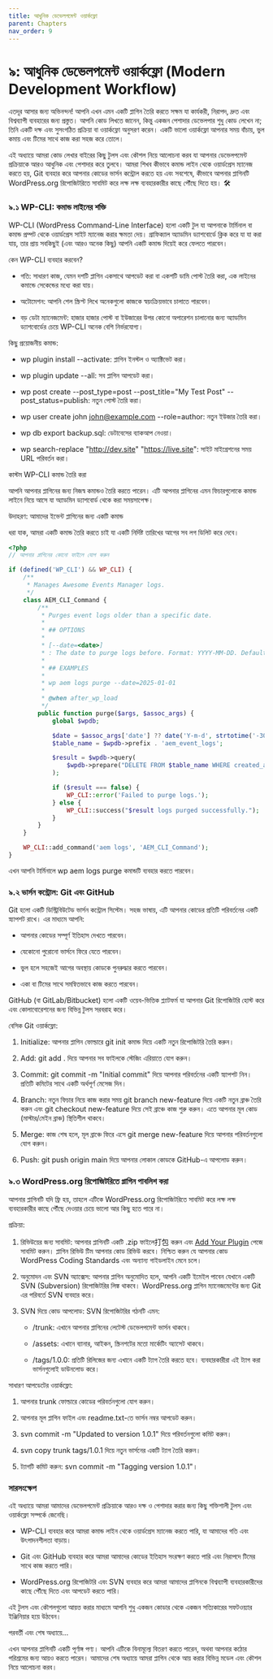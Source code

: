 ```yaml
---
title: আধুনিক ডেভেলপমেন্ট ওয়ার্কফ্লো
parent: Chapters
nav_order: 9
---
```


# ৯: আধুনিক ডেভেলপমেন্ট ওয়ার্কফ্লো (Modern Development Workflow)


এতদূর আসার জন্য অভিনন্দন! আপনি এখন এমন একটি প্লাগিন তৈরি করতে সক্ষম যা কার্যকরী, নিরাপদ, দ্রুত এবং বিশ্বব্যাপী ব্যবহারের জন্য প্রস্তুত। আপনি কোড লিখতে জানেন, কিন্তু একজন পেশাদার ডেভেলপার শুধু কোড লেখেন না; তিনি একটি দক্ষ এবং সুসংগঠিত প্রক্রিয়া বা ওয়ার্কফ্লো অনুসরণ করেন। একটি ভালো ওয়ার্কফ্লো আপনার সময় বাঁচায়, ভুল কমায় এবং টিমের সাথে কাজ করা সহজ করে তোলে।

এই অধ্যায়ে আমরা কোড লেখার বাইরের কিছু টুলস এবং কৌশল নিয়ে আলোচনা করব যা আপনার ডেভেলপমেন্ট প্রক্রিয়াকে আরও আধুনিক এবং পেশাদার করে তুলবে। আমরা শিখব কীভাবে কমান্ড লাইন থেকে ওয়ার্ডপ্রেস ম্যানেজ করতে হয়, Git ব্যবহার করে আপনার কোডের ভার্সন কন্ট্রোল করতে হয় এবং সবশেষে, কীভাবে আপনার প্লাগিনটি WordPress.org রিপোজিটরিতে সাবমিট করে লক্ষ লক্ষ ব্যবহারকারীর কাছে পৌঁছে দিতে হয়। 🛠️

### **৯.১ WP-CLI: কমান্ড লাইনের শক্তি**

WP-CLI (WordPress Command-Line Interface) হলো একটি টুল যা আপনাকে টার্মিনাল বা কমান্ড প্রম্পট থেকে ওয়ার্ডপ্রেস সাইট ম্যানেজ করার ক্ষমতা দেয়। গ্রাফিক্যাল অ্যাডমিন ড্যাশবোর্ডে ক্লিক করে যা যা করা যায়, তার প্রায় সবকিছুই (এবং আরও অনেক কিছু) আপনি একটি কমান্ড দিয়েই করে ফেলতে পারবেন।

কেন WP-CLI ব্যবহার করবেন?

*   গতি: সাধারণ কাজ, যেমন দশটি প্লাগিন একসাথে আপডেট করা বা একশটি ডামি পোস্ট তৈরি করা, এক লাইনের কমান্ডে সেকেন্ডের মধ্যে করা যায়।

*   অটোমেশন: আপনি শেল স্ক্রিপ্ট লিখে অনেকগুলো কাজকে স্বয়ংক্রিয়ভাবে চালাতে পারবেন।

*   বড় ডেটা ম্যানেজমেন্ট: হাজার হাজার পোস্ট বা ইউজারের উপর কোনো অপারেশন চালানোর জন্য অ্যাডমিন ড্যাশবোর্ডের চেয়ে WP-CLI অনেক বেশি নির্ভরযোগ্য।


কিছু প্রয়োজনীয় কমান্ড:

*   wp plugin install \--activate: প্লাগিন ইনস্টল ও অ্যাক্টিভেট করা।

*   wp plugin update --all: সব প্লাগিন আপডেট করা।

*   wp post create --post\_type=post --post\_title="My Test Post" --post\_status=publish: নতুন পোস্ট তৈরি করা।

*   wp user create john john@example.com --role=author: নতুন ইউজার তৈরি করা।

*   wp db export backup.sql: ডেটাবেসের ব্যাকআপ নেওয়া।

*   wp search-replace "http://dev.site" "https://live.site": সাইট মাইগ্রেশনের সময় URL পরিবর্তন করা।


কাস্টম WP-CLI কমান্ড তৈরি করা

আপনি আপনার প্লাগিনের জন্য নিজস্ব কমান্ডও তৈরি করতে পারেন। এটি আপনার প্লাগিনের এমন ফিচারগুলোকে কমান্ড লাইনে নিয়ে আসে যা অ্যাডমিন ড্যাশবোর্ড থেকে করা সময়সাপেক্ষ।

উদাহরণ: আমাদের ইভেন্ট প্লাগিনের জন্য একটি কমান্ড

ধরা যাক, আমরা একটি কমান্ড তৈরি করতে চাই যা একটি নির্দিষ্ট তারিখের আগের সব লগ ডিলিট করে দেবে।

```PHP
<?php
// আপনার প্লাগিনের কোনো ফাইলে যোগ করুন

if (defined('WP_CLI') && WP_CLI) {
    /**
     * Manages Awesome Events Manager logs.
     */
    class AEM_CLI_Command {
        /**
         * Purges event logs older than a specific date.
         *
         * ## OPTIONS
         *
         * [--date=<date>]
         * : The date to purge logs before. Format: YYYY-MM-DD. Defaults to 30 days ago.
         *
         * ## EXAMPLES
         *
         * wp aem logs purge --date=2025-01-01
         *
         * @when after_wp_load
         */
        public function purge($args, $assoc_args) {
            global $wpdb;

            $date = $assoc_args['date'] ?? date('Y-m-d', strtotime('-30 days'));
            $table_name = $wpdb->prefix . 'aem_event_logs';

            $result = $wpdb->query(
                $wpdb->prepare("DELETE FROM $table_name WHERE created_at < %s", $date)
            );

            if ($result === false) {
                WP_CLI::error('Failed to purge logs.');
            } else {
                WP_CLI::success("$result logs purged successfully.");
            }
        }
    }

    WP_CLI::add_command('aem logs', 'AEM_CLI_Command');
}
```

এখন আপনি টার্মিনালে wp aem logs purge কমান্ডটি ব্যবহার করতে পারবেন।

### **৯.২ ভার্সন কন্ট্রোল: Git এবং GitHub**

Git হলো একটি ডিস্ট্রিবিউটেড ভার্সন কন্ট্রোল সিস্টেম। সহজ ভাষায়, এটি আপনার কোডের প্রতিটি পরিবর্তনের একটি স্ন্যাপশট রাখে। এর মাধ্যমে আপনি:

*   আপনার কোডের সম্পূর্ণ ইতিহাস দেখতে পারবেন।

*   যেকোনো পুরোনো ভার্সনে ফিরে যেতে পারবেন।

*   ভুল হলে সহজেই আগের অবস্থায় কোডকে পুনরুদ্ধার করতে পারবেন।

*   একা বা টিমের সাথে সমন্বিতভাবে কাজ করতে পারবেন।


GitHub (বা GitLab/Bitbucket) হলো একটি ওয়েব-ভিত্তিক প্ল্যাটফর্ম যা আপনার Git রিপোজিটরি হোস্ট করে এবং কোলাবোরেশনের জন্য বিভিন্ন টুলস সরবরাহ করে।

বেসিক Git ওয়ার্কফ্লো:

1.  Initialize: আপনার প্লাগিন ফোল্ডারে git init কমান্ড দিয়ে একটি নতুন রিপোজিটরি তৈরি করুন।

2.  Add: git add . দিয়ে আপনার সব ফাইলকে স্টেজিং এরিয়াতে যোগ করুন।

3.  Commit: git commit -m "Initial commit" দিয়ে আপনার পরিবর্তনের একটি স্ন্যাপশট নিন। প্রতিটি কমিটের সাথে একটি অর্থপূর্ণ মেসেজ দিন।

4.  Branch: নতুন ফিচার নিয়ে কাজ করার সময় git branch new-feature দিয়ে একটি নতুন ব্রাঞ্চ তৈরি করুন এবং git checkout new-feature দিয়ে সেই ব্রাঞ্চে কাজ শুরু করুন। এতে আপনার মূল কোড (মাস্টার/মেইন ব্রাঞ্চ) স্থিতিশীল থাকবে।

5.  Merge: কাজ শেষ হলে, মূল ব্রাঞ্চে ফিরে এসে git merge new-feature দিয়ে আপনার পরিবর্তনগুলো যোগ করুন।

6.  Push: git push origin main দিয়ে আপনার লোকাল কোডকে GitHub-এ আপলোড করুন।


### **৯.৩ WordPress.org রিপোজিটরিতে প্লাগিন পাবলিশ করা**

আপনার প্লাগিনটি যদি ফ্রি হয়, তাহলে এটিকে WordPress.org রিপোজিটরিতে সাবমিট করে লক্ষ লক্ষ ব্যবহারকারীর কাছে পৌঁছে দেওয়ার চেয়ে ভালো আর কিছু হতে পারে না।

প্রক্রিয়া:

1.  রিভিউয়ের জন্য সাবমিট: আপনার প্লাগিনটি একটি .zip ফাইলে打包 করুন এবং [Add Your Plugin](https://wordpress.org/plugins/developers/add/) পেজে সাবমিট করুন। প্লাগিন রিভিউ টিম আপনার কোড রিভিউ করবে। নিশ্চিত করুন যে আপনার কোড WordPress Coding Standards এবং অন্যান্য গাইডলাইন মেনে চলে।

2.  অনুমোদন এবং SVN অ্যাক্সেস: আপনার প্লাগিন অনুমোদিত হলে, আপনি একটি ইমেইল পাবেন যেখানে একটি SVN (Subversion) রিপোজিটরির লিঙ্ক থাকবে। WordPress.org প্লাগিন ম্যানেজমেন্টের জন্য Git এর পরিবর্তে SVN ব্যবহার করে।

3.  SVN দিয়ে কোড আপলোড: SVN রিপোজিটরির গঠনটি এমন:

    *   /trunk: এখানে আপনার প্লাগিনের লেটেস্ট ডেভেলপমেন্ট ভার্সন থাকবে।

    *   /assets: এখানে ব্যানার, আইকন, স্ক্রিনশটের মতো মার্কেটিং অ্যাসেট থাকবে।

    *   /tags/1.0.0: প্রতিটি রিলিজের জন্য এখানে একটি ট্যাগ তৈরি করতে হবে। ব্যবহারকারীরা এই ট্যাগ করা ভার্সনগুলোই ডাউনলোড করে।


সাধারণ আপডেটের ওয়ার্কফ্লো:

1.  আপনার trunk ফোল্ডারে কোডের পরিবর্তনগুলো যোগ করুন।

2.  আপনার মূল প্লাগিন ফাইল এবং readme.txt-তে ভার্সন নম্বর আপডেট করুন।

3.  svn commit -m "Updated to version 1.0.1" দিয়ে পরিবর্তনগুলো কমিট করুন।

4.  svn copy trunk tags/1.0.1 দিয়ে নতুন ভার্সনের একটি ট্যাগ তৈরি করুন।

5.  ট্যাগটি কমিট করুন: svn commit -m "Tagging version 1.0.1"।


### সারসংক্ষেপ

এই অধ্যায়ে আমরা আমাদের ডেভেলপমেন্ট প্রক্রিয়াকে আরও দক্ষ ও পেশাদার করার জন্য কিছু শক্তিশালী টুলস এবং ওয়ার্কফ্লো সম্পর্কে জেনেছি।

*   WP-CLI ব্যবহার করে আমরা কমান্ড লাইন থেকে ওয়ার্ডপ্রেস ম্যানেজ করতে পারি, যা আমাদের গতি এবং উৎপাদনশীলতা বাড়ায়।

*   Git এবং GitHub ব্যবহার করে আমরা আমাদের কোডের ইতিহাস সংরক্ষণ করতে পারি এবং নিরাপদে টিমের সাথে কাজ করতে পারি।

*   WordPress.org রিপোজিটরি এবং SVN ব্যবহার করে আমরা আমাদের প্লাগিনকে বিশ্বব্যাপী ব্যবহারকারীদের কাছে পৌঁছে দিতে এবং আপডেট করতে পারি।


এই টুলস এবং কৌশলগুলো আয়ত্ত করার মাধ্যমে আপনি শুধু একজন কোডার থেকে একজন সত্যিকারের সফটওয়্যার ইঞ্জিনিয়ার হয়ে উঠবেন।

পরবর্তী এবং শেষ অধ্যায়ে...

এখন আপনার প্লাগিনটি একটি পূর্ণাঙ্গ পণ্য। আপনি এটিকে বিনামূল্যে বিতরণ করতে পারেন, অথবা আপনার কঠোর পরিশ্রমের জন্য আয়ও করতে পারেন। আমাদের শেষ অধ্যায়ে আমরা প্লাগিন থেকে আয় করার বিভিন্ন মডেল এবং কৌশল নিয়ে আলোচনা করব।